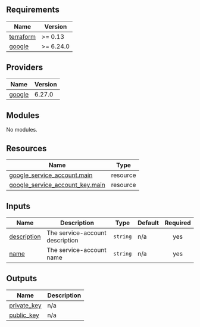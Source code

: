 <!-- BEGIN_TF_DOCS -->
## Requirements

| Name | Version |
|------|---------|
| <a name="requirement_terraform"></a> [terraform](#requirement\_terraform) | >= 0.13 |
| <a name="requirement_google"></a> [google](#requirement\_google) | >= 6.24.0 |

## Providers

| Name | Version |
|------|---------|
| <a name="provider_google"></a> [google](#provider\_google) | 6.27.0 |

## Modules

No modules.

## Resources

| Name | Type |
|------|------|
| [google_service_account.main](https://registry.terraform.io/providers/hashicorp/google/latest/docs/resources/service_account) | resource |
| [google_service_account_key.main](https://registry.terraform.io/providers/hashicorp/google/latest/docs/resources/service_account_key) | resource |

## Inputs

| Name | Description | Type | Default | Required |
|------|-------------|------|---------|:--------:|
| <a name="input_description"></a> [description](#input\_description) | The service-account description | `string` | n/a | yes |
| <a name="input_name"></a> [name](#input\_name) | The service-account name | `string` | n/a | yes |

## Outputs

| Name | Description |
|------|-------------|
| <a name="output_private_key"></a> [private\_key](#output\_private\_key) | n/a |
| <a name="output_public_key"></a> [public\_key](#output\_public\_key) | n/a |
<!-- END_TF_DOCS -->